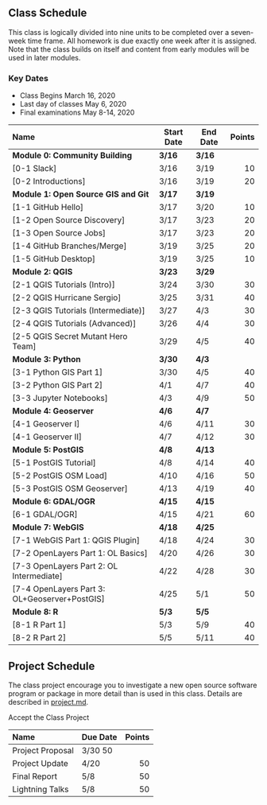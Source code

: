 
## Class Schedule

This class is logically divided into nine units to be completed over a seven-week time frame. All homework is due exactly one week after it is assigned. Note that the class builds on itself and content from early modules will be used in later modules.

### Key Dates
- Class Begins	March 16, 2020
- Last day of classes	May 6, 2020
- Final examinations	May 8-14, 2020

| Name | Start Date | End Date | Points |
| :--- | --- | --- | ---: |
| **Module 0: Community Building** | **3/16** | **3/16**  |   |
| [0-1 Slack] | 3/16 | 3/19 | 10 |
| [0-2 Introductions] | 3/16 | 3/19 | 20 |
| **Module 1: Open Source GIS and Git** | **3/17** | **3/19**  |   |
| [1-1 GitHub Hello] | 3/17 | 3/20 | 10 |
| [1-2 Open Source Discovery] | 3/17 | 3/23 | 20 |
| [1-3 Open Source Jobs] | 3/17 | 3/23 | 20 |
| [1-4 GitHub Branches/Merge] | 3/19 | 3/25 | 20 |
| [1-5 GitHub Desktop] | 3/19 | 3/25 | 10 |
| **Module 2: QGIS** | **3/23** | **3/29** | |
| [2-1 QGIS Tutorials (Intro)] | 3/24 | 3/30 | 30 |
| [2-2 QGIS Hurricane Sergio] | 3/25 | 3/31  | 40 |
| [2-3 QGIS Tutorials (Intermediate)]  | 3/27 | 4/3 | 30 |
| [2-4 QGIS Tutorials (Advanced)] | 3/26 |4/4 | 30 |
| [2-5 QGIS Secret Mutant Hero Team] | 3/29 | 4/5 | 40 |
| **Module 3: Python** | **3/30** | **4/3** |  |
| [3-1 Python GIS Part 1] | 3/30 | 4/5 | 40 |
| [3-2 Python GIS Part 2] | 4/1 | 4/7 | 40 |
| [3-3 Jupyter Notebooks] | 4/3 | 4/9 | 50 |
| **Module 4: Geoserver** | **4/6** | **4/7** | |
| [4-1 Geoserver I] | 4/6 | 4/11 | 30 |
| [4-1 Geoserver II] | 4/7 | 4/12 | 30 |
| **Module 5: PostGIS** | **4/8** | **4/13** | |
| [5-1 PostGIS Tutorial] | 4/8 | 4/14 | 40 |
| [5-2 PostGIS OSM Load] | 4/10 | 4/16 | 50 |
| [5-3 PostGIS OSM Geoserver] | 4/13 | 4/19 | 40 |
| **Module 6: GDAL/OGR** | **4/15** | **4/15** | |
| [6-1 GDAL/OGR] | 4/15 | 4/21 | 60 |
| **Module 7: WebGIS** | **4/18** | **4/25** | |
| [7-1 WebGIS Part 1: QGIS Plugin] | 4/18 | 4/24 | 30 |
| [7-2 OpenLayers Part 1: OL Basics] | 4/20 | 4/26 | 30 |
| [7-3 OpenLayers Part 2: OL Intermediate] | 4/22 | 4/28 | 30 |
| [7-4 OpenLayers Part 3: OL+Geoserver+PostGIS] | 4/25 | 5/1 | 50 |
| **Module 8: R** | **5/3** | **5/5** |  |
| [8-1 R Part 1] | 5/3 | 5/9 | 40 |
| [8-2 R Part 2] | 5/5 | 5/11 | 40 |

## Project Schedule
The class project encourage you to investigate a new open source software program or package in more detail than
is used in this class. Details are described in [project.md](project.md).

Accept the Class Project

| Name | Due Date | Points |
| :--- | --- | ---: |
| Project Proposal | 3/30  50  |
| Project Update | 4/20 | 50  |
| Final Report | 5/8 | 50  |
| Lightning Talks | 5/8 | 50  |
